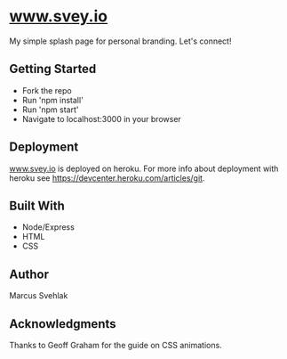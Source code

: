 # www.svey.io

My simple splash page for personal branding. Let's connect!

## Getting Started

* Fork the repo
* Run 'npm install'
* Run 'npm start'
* Navigate to localhost:3000 in your browser

## Deployment

www.svey.io is deployed on heroku. For more info about deployment with heroku see https://devcenter.heroku.com/articles/git. 

## Built With

* Node/Express
* HTML
* CSS

## Author

Marcus Svehlak

## Acknowledgments

Thanks to Geoff Graham for the guide on CSS animations.

